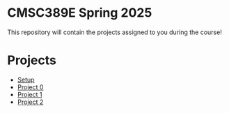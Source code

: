 # CMSC389E Spring 2025

This repository will contain the projects assigned to you during the course!

# Projects
* [Setup](https://github.com/umd-cmsc389e/spring25/tree/main/setup)
* [Project 0](https://github.com/umd-cmsc389e/spring25/tree/main/project0)
* [Project 1](https://github.com/umd-cmsc389e/spring25/tree/main/project1)
* [Project 2](https://github.com/umd-cmsc389e/spring25/tree/main/project2)
